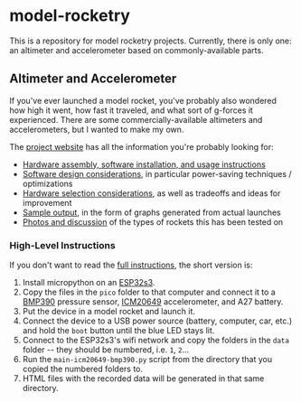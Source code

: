 # model-rocketry
This is a repository for model rocketry projects. Currently, there is only one: an altimeter and accelerometer based on commonly-available parts.

## Altimeter and Accelerometer

If you've ever launched a model rocket, you've probably also wondered how high it went, how fast it traveled, and what sort of g-forces it experienced. There are some commercially-available altimeters and accelerometers, but I wanted to make my own. 

The [project website](https://samprocter.com/hobbies/model-rockets) has all the information you're probably looking for:

* [Hardware assembly, software installation, and usage instructions](https://samprocter.com/hobbies/model-rockets/accelerometer-altimeter-instructions/)
* [Software design considerations](https://samprocter.com/hobbies/model-rockets/accelerometer-altimeter-software/), in particular power-saving techniques / optimizations
* [Hardware selection considerations](https://samprocter.com/hobbies/model-rockets/accelerometer-altimeter-hardware/), as well as tradeoffs and ideas for improvement
* [Sample output](https://samprocter.com/hobbies/model-rockets/accelerometer-altimeter-data/), in the form of graphs generated from actual launches
* [Photos and discussion](https://samprocter.com/hobbies/model-rockets/accelerometer-altimeter-rockets/) of the types of rockets this has been tested on

### High-Level Instructions

If you don't want to read the [full instructions](https://samprocter.com/hobbies/model-rockets/accelerometer-altimeter-instructions/), the short version is:

1. Install micropython on an [ESP32s3](https://www.adafruit.com/product/5426).
2. Copy the files in the `pico` folder to that computer and connect it to a [BMP390](https://www.adafruit.com/product/4816) pressure sensor, [ICM20649](https://www.adafruit.com/product/4464) accelerometer, and A27 battery.
3. Put the device in a model rocket and launch it.
4. Connect the device to a USB power source (battery, computer, car, etc.) and hold the `boot` button until the blue LED stays lit.
5. Connect to the ESP32s3's wifi network and copy the folders in the `data` folder -- they should be numbered, i.e. `1`, `2`...
6. Run the `main-icm20649-bmp390.py` script from the directory that you copied the numbered folders to.
7. HTML files with the recorded data will be generated in that same directory.